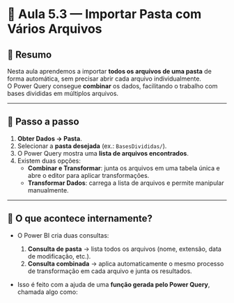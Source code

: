 # 📘 Aula 5.3 — Importar Pasta com Vários Arquivos

## 📑 Resumo
Nesta aula aprendemos a importar **todos os arquivos de uma pasta** de forma automática, sem precisar abrir cada arquivo individualmente.  
O Power Query consegue **combinar** os dados, facilitando o trabalho com bases divididas em múltiplos arquivos.

---

## 🔹 Passo a passo
1. **Obter Dados → Pasta**.  
2. Selecionar a **pasta desejada** (ex.: `BasesDivididas/`).  
3. O Power Query mostra uma **lista de arquivos encontrados**.  
4. Existem duas opções:  
   - **Combinar e Transformar**: junta os arquivos em uma tabela única e abre o editor para aplicar transformações.  
   - **Transformar Dados**: carrega a lista de arquivos e permite manipular manualmente.

---

## 🔹 O que acontece internamente?
- O Power BI cria duas consultas:
  1. **Consulta de pasta** → lista todos os arquivos (nome, extensão, data de modificação, etc.).  
  2. **Consulta combinada** → aplica automaticamente o mesmo processo de transformação em cada arquivo e junta os resultados.

- Isso é feito com a ajuda de uma **função gerada pelo Power Query**, chamada algo como:
